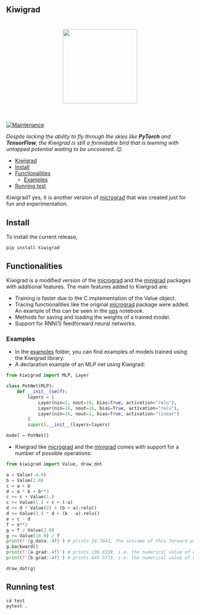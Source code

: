 ## Kiwigrad

<h1 align="center">
<img src="logo.png" width="200">
</h1><br>

[![Maintenance](https://img.shields.io/badge/Maintained%3F-yes-green.svg)](https://GitHub.com/Naereen/StrapDown.js/graphs/commit-activity) 

*Despite lacking the ability to fly through the skies like **PyTorch** and **TensorFlow**, the Kiwigrad is still a formidable bird that is teeming with untapped potential waiting to be uncovered.* :wink:

- [Kiwigrad](#kiwigrad)
- [Install](#install)
- [Functionalities](#functionalities)
  - [Examples](#examples)
- [Running test](#running-test)

Kiwigrad? yes, it is another version of [micrograd](https://github.com/karpathy/micrograd) that was created just for fun and experimentation.

## Install 

To install the current release,

```console
pip install kiwigrad
```

## Functionalities 

Kiwigrad is a modified version of the [micrograd](https://github.com/karpathy/micrograd) and the [minigrad](https://github.com/goktug97/minigrad) packages with additional features. The main features added to Kiwigrad are:

* Training is faster due to the C implementation of the Value object.
* Tracing functionalities like the original [micrograd](https://github.com/karpathy/micrograd) package were added. An example of this can be seen in the [ops](examples/ops.ipynb) notebook.
* Methods for saving and loading the weights of a trained model.
* Support for RNN(1) feedforward neural networks.

### Examples

* In the [examples](examples/) folder, you can find examples of models trained using the Kiwigrad library.
* A declaration example of an MLP net using Kiwigrad:
  
```python 
from kiwigrad import MLP, Layer

class PotNet(MLP):
    def __init__(self):
        layers = [
            Layer(nin=2, nout=16, bias=True, activation="relu"),
            Layer(nin=16, nout=16, bias=True, activation="relu"),
            Layer(nin=16, nout=1, bias=True, activation="linear")
        ]
        super().__init__(layers=layers)

model = PotNet()
```
* Kiwigrad like [micrograd](https://github.com/karpathy/micrograd) and the [minigrad](https://github.com/goktug97/minigrad) comes with support for a number of possible operations:

```python 
from kiwigrad import Value, draw_dot

a = Value(-4.0)
b = Value(2.0)
c = a + b
d = a * b + b**3
c += c + Value(1.)
c += Value(1.) + c + (-a)
d += d * Value(2) + (b + a).relu()
d += Value(3.) * d + (b - a).relu()
e = c - d
f = e**2
g = f / Value(2.0)
g += Value(10.0) / f
print(f'{g.data:.4f}') # prints 24.7041, the outcome of this forward pass
g.backward()
print(f'{a.grad:.4f}') # prints 138.8338, i.e. the numerical value of dg/da
print(f'{b.grad:.4f}') # prints 645.5773, i.e. the numerical value of dg/db

draw_dot(g)
```

## Running test

```console
cd test 
pytest .
```